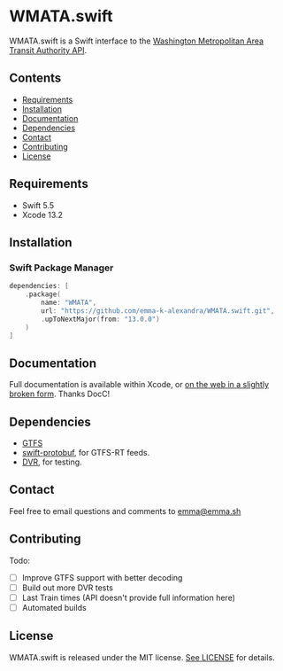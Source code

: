 # WMATA.swift

WMATA.swift is a Swift interface to the [Washington Metropolitan Area Transit Authority API][wmata].

## Contents

- [Requirements](#requirements)
- [Installation](#installation)
- [Documentation](#documentation)
- [Dependencies](#dependencies)
- [Contact](#contact)
- [Contributing](#contributing)
- [License](#license)

## Requirements

- Swift 5.5
- Xcode 13.2

## Installation

### Swift Package Manager

```swift
dependencies: [
    .package(
        name: "WMATA",
        url: "https://github.com/emma-k-alexandra/WMATA.swift.git", 
        .upToNextMajor(from: "13.0.0")
    )
]
```

## Documentation

Full documentation is available within Xcode, or [on the web in a slightly broken form](https://github.com/emma-k-alexandra/WMATA.swift/blob/main/Sources/WMATA/WMATA.docc/Documentation.md). Thanks DocC!

## Dependencies

- [GTFS][gtfs]
- [swift-protobuf][swift-protobuf], for GTFS-RT feeds.
- [DVR](https://github.com/venmo/DVR), for testing.

## Contact

Feel free to email questions and comments to [emma@emma.sh](mailto:emma@emma.sh)

## Contributing

Todo:

- [ ] Improve GTFS support with better decoding 
- [ ] Build out more DVR tests
- [ ] Last Train times (API doesn't provide full information here)
- [ ] Automated builds

## License

WMATA.swift is released under the MIT license. [See LICENSE](https://github.com/emma-k-alexandra/WMATA.swift/blob/master/LICENSE) for details.

[gtfs]: https://github.com/emma-k-alexandra/GTFS
[swift-protobuf]: https://github.com/apple/swift-protobuf
[wmata]: https://developer.wmata.com
